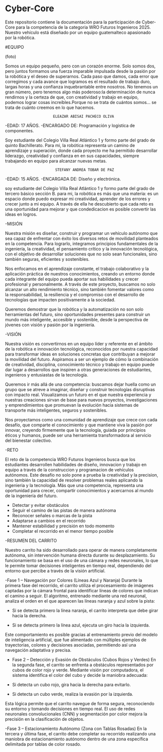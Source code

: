 # Cyber-Core

Este repositorio contiene la documentación para la participación de Cyber-Core para la 
competencia de la categoria WRO Futuros Ingenieros 2025. Nuestro vehículo está 
diseñado por un equipo guatemalteco apasionado por la robótica.






#EQUIPO


(foto)




Somos un equipo pequeño, pero con un corazón enorme. Solo somos dos, pero juntos formamos una fuerza imparable impulsada desde la 
pasión por la robótica y el deseo de superarnos. Cada paso que damos, cada error que corregimos y cada avance que logramos es el 
resultado de trabajo duro, largas horas y una confianza inquebrantable entre nosotros. No tenemos un gran número, pero tenemos algo 
más poderoso:la determinación de nunca rendirnos y la certeza de que, con creatividad y trabajo en equipo, podemos lograr cosas 
increíbles.Porque no se trata de cuántos somos… se trata de cuánto creemos en lo que hacemos.


                          ELEAZAR ABISAI PACHECO OLIVA
 -EDAD: 17 AÑOS.
 -ENCARGADO DE: Programación y logistica de componentes.
 
 Soy estudiante del Colegio Villa Real Atlántico 1 y formo parte del grado de quinto 
 Bachillerato. Para mi, la robótica representa un camino de aprendizaje y superación, 
 donde cada proyecto me ha permitido desarrollar liderazgo, creatividad y confianza en 
 en sus capacidades, siempre trabajando en equipo para alcanzar nuevas metas.



                           STEFANY ANDREA TOBAR DE PAZ
 
 -EDAD: 15 AÑOS.
 -ENCARGADA DE: Diseño y electrónica.

  soy estudiante del Colegio Villa Real Atlántico 1 y formo parte del grado de tercero 
  básico sección B. para mi, la robótica es más que una materia: es un espacio donde 
  puedo expresar mi creatividad, aprender de los errores y crecer junto a mi equipo. A 
  través de ella he descubierto que cada reto es una oportunidad para mejorar y que 
  condedicacion es posible convertir las ideas en logros.


-MISIÓN

Nuestra misión es diseñar, construir y programar un vehículo autónomo que sea capaz de enfrentar con éxito los diversos retos de movilidad planteados en la competencia. Para lograrlo, integramos 
principios fundamentales de la ingeniería, la creatividad, el pensamiento crítico y la innovación tecnológica, con el objetivo de desarrollar soluciones que no solo sean funcionales, sino también 
seguras, eficientes y sostenibles.

Nos enfocamos en el aprendizaje constante, el trabajo colaborativo y la aplicación práctica de nuestros conocimientos, creando un entorno donde cada integrante del equipo pueda aportar sus 
habilidades y crecer profesional y personalmente. A través de este proyecto, buscamos no solo alcanzar un alto rendimiento técnico, sino también fomentar valores como la responsabilidad, la 
resiliencia y el compromiso con el desarrollo de tecnologías que impacten positivamente a la sociedad.

Queremos demostrar que la robótica y la automatización no son solo herramientas del futuro, sino oportunidades presentes para construir un mundo más inteligente, accesible y sostenible, desde la 
perspectiva de jóvenes con visión y pasión por la ingeniería.

-VISIÓN

Nuestra visión es convertirnos en un equipo líder y referente en el ámbito de la robótica e innovación tecnológica, reconocidos por nuestra capacidad para transformar ideas en soluciones concretas 
que contribuyan a mejorar la movilidad del futuro. Aspiramos a ser un ejemplo de cómo la combinación de creatividad, disciplina, conocimiento técnico y trabajo en equipo puede dar lugar a 
desarrollos que inspiren a otras generaciones de estudiantes, ingenieros y entusiastas de la tecnología.

Queremos ir más allá de una competencia: buscamos dejar huella como un grupo que se atreve a imaginar, diseñar y construir tecnologías disruptivas con impacto real. Visualizamos un futuro en el que
nuestra experiencia y nuestras creaciones sirvan de base para nuevos proyectos, investigaciones y emprendimientos que promuevan la evolución hacia sistemas de transporte más inteligentes, seguros y
sostenibles.

Nos proyectamos como una comunidad de aprendizaje que crece con cada desafío, que comparte el conocimiento y que mantiene viva la pasión por innovar, creyendo firmemente que la tecnología, guiada 
por principios éticos y humanos, puede ser una herramienta transformadora al servicio del bienestar colectivo.




-RETO

El reto de la competencia WRO Futuros Ingenieros busca que los estudiantes desarrollen habilidades de diseño, innovacion y trabajo en equipo a través de la construccion y programacion de vehículos 
autónomos. Este desafío no solo pone a prueba la creatividad y la precision, sino también la capacidad de resolver problemas reales aplicando la ingenieria y la tecnología. Más que una competencia,
representa una oportunidad para crecer, compartir conocimientos y acercarnos al mundo de la ingeniería del futuro.

- Detectar y evitar obstáculos
- Seguir el camino de las pistas de manera autónoma
- Reconocer señales o marcas de la pista
- Adaptarse a cambios en el recorrido
- Mantener estabilidad y precisión en todo momento
- Completar el recorrido en el menor tiempo posible

-RESUMEN DEL CARRITO

Nuestro carrito ha sido desarrollado para operar de manera completamente autónoma, sin intervención humana directa durante su desplazamiento. Su funcionamiento se basa en el uso de una cámara y 
redes neuronales, lo que le permite tomar decisiones inteligentes en tiempo real, dependiendo del entorno que percibe a través de la visión artificial.

-Fase 1 – Navegación por Colores (Líneas Azul y Naranja)
Durante la primera fase del recorrido, el carrito utiliza el procesamiento de imágenes captadas por la cámara frontal para identificar líneas de colores que indican el camino a seguir. El 
algoritmo, entrenado mediante una red neuronal, analiza el orden en el que aparecen las líneas naranja y azul sobre la pista:

- Si se detecta primero la línea naranja, el carrito interpreta que debe girar hacia la derecha.

- Si se detecta primero la línea azul, ejecuta un giro hacia la izquierda.

Este comportamiento es posible gracias al entrenamiento previo del modelo de inteligencia artificial, que fue alimentado con múltiples ejemplos de trayectorias, colores y decisiones asociadas, 
permitiendo así una navegación adaptativa y precisa.

- Fase 2 – Detección y Evasión de Obstáculos (Cubos Rojos y Verdes)
En la segunda fase, el carrito se enfrenta a obstáculos representados por cubos de color rojo y verde. Mediante visión por computadora, el sistema identifica el color del cubo y decide la maniobra 
adecuada:

- Si detecta un cubo rojo, gira hacia la derecha para evitarlo.

- Si detecta un cubo verde, realiza la evasión por la izquierda.

Esta lógica permite que el carrito navegue de forma segura, reconociendo su entorno y tomando decisiones en tiempo real. El uso de redes neuronales convolucionales (CNN) y segmentación por color 
mejora la precisión en la clasificación de objetos.

-Fase 3 – Estacionamiento Autónomo (Zona con Tablas Rosadas)
En la tercera y última fase, el carrito debe completar su recorrido realizando una maniobra de estacionamiento autónomo dentro de una zona específica delimitada por tablas de color rosado.                              






                                           
